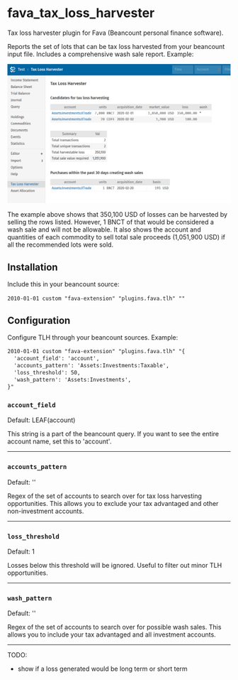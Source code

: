 # fava_tax_loss_harvester
Tax loss harvester plugin for Fava (Beancount personal finance software).

Reports the set of lots that can be tax loss harvested from your beancount input file.
Includes a comprehensive wash sale report. Example:

![TLH screenshot](./readme-screenshot.png)

The example above shows that 350,100 USD of losses can be harvested by selling the rows
listed. However, 1 BNCT of that would be considered a wash sale and will not be
allowable. It also shows the account and quantities of each commodity to sell total sale
proceeds (1,051,900 USD) if all the recommended lots were sold.




## Installation
Include this in your beancount source:

```2010-01-01 custom "fava-extension" "plugins.fava.tlh" ""```

## Configuration

Configure TLH through your beancount sources. Example:

```
2010-01-01 custom "fava-extension" "plugins.fava.tlh" "{
  'account_field': 'account',
  'accounts_pattern': 'Assets:Investments:Taxable',
  'loss_threshold': 50,
  'wash_pattern': 'Assets:Investments',
}"
```

### `account_field`
Default: LEAF(account)

This string is a part of the beancount query. If you want to see the entire account
name, set this to 'account'.

---

### `accounts_pattern`
Default: ''

Regex of the set of accounts to search over for tax loss harvesting opportunities.
This allows you to exclude your tax advantaged and other non-investment accounts.

---

### `loss_threshold`
Default: 1

Losses below this threshold will be ignored. Useful to filter out minor TLH
opportunities.

---

### `wash_pattern`
Default: ''

Regex of the set of accounts to search over for possible wash sales. This allows you to
include your tax advantaged and all investment accounts.

---


TODO:
- show if a loss generated would be long term or short term
